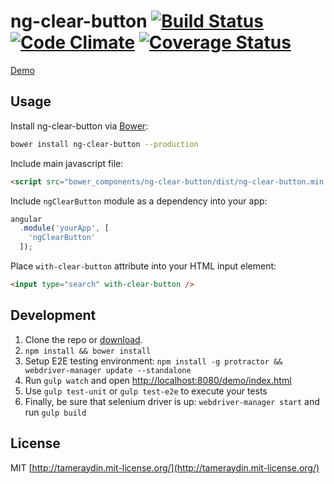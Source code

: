 # ng-clear-button [![Build Status](http://img.shields.io/travis/tameraydin/ng-clear-button/master.svg?style=flat-square)](https://travis-ci.org/tameraydin/ng-clear-button) [![Code Climate](http://img.shields.io/codeclimate/github/tameraydin/ng-clear-button.svg?style=flat-square)](https://codeclimate.com/github/tameraydin/ng-clear-button/dist/ng-clear-button.js) [![Coverage Status](https://img.shields.io/coveralls/tameraydin/ng-clear-button/master.svg?style=flat-square)](https://coveralls.io/r/tameraydin/ng-clear-button?branch=master)

[Demo](http://tamerayd.in/ng-clear-button/)

## Usage

Install ng-clear-button via [Bower](http://bower.io):
```bash
bower install ng-clear-button --production
```

Include main javascript file:
```html
<script src="bower_components/ng-clear-button/dist/ng-clear-button.min.js"></script>
```

Include ``ngClearButton`` module as a dependency into your app:
```javascript
angular
  .module('yourApp', [
    'ngClearButton'
  ]);
```

Place ``with-clear-button`` attribute into your HTML input element:
```html
<input type="search" with-clear-button />
```

## Development

1. Clone the repo or [download](https://github.com/tameraydin/ng-clear-button/archive/master.zip).
2. ``npm install && bower install``
3. Setup E2E testing environment: ``npm install -g protractor && webdriver-manager update --standalone``
4. Run ``gulp watch`` and open [http://localhost:8080/demo/index.html](http://localhost:8080/demo/index.html)
5. Use ``gulp test-unit`` or ``gulp test-e2e`` to execute your tests
6. Finally, be sure that selenium driver is up: ``webdriver-manager start`` and run ``gulp build``

## License

MIT [http://tameraydin.mit-license.org/](http://tameraydin.mit-license.org/)
